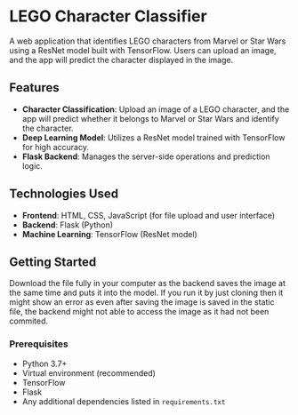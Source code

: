# LEGO Character Classifier

A web application that identifies LEGO characters from Marvel or Star Wars using a ResNet model built with TensorFlow. Users can upload an image, and the app will predict the character displayed in the image.

## Features
- **Character Classification**: Upload an image of a LEGO character, and the app will predict whether it belongs to Marvel or Star Wars and identify the character.
- **Deep Learning Model**: Utilizes a ResNet model trained with TensorFlow for high accuracy.
- **Flask Backend**: Manages the server-side operations and prediction logic.

## Technologies Used
- **Frontend**: HTML, CSS, JavaScript (for file upload and user interface)
- **Backend**: Flask (Python)
- **Machine Learning**: TensorFlow (ResNet model)

## Getting Started
Download the file fully in your computer as the backend saves the image at the same time and puts it into the model. If you run it by just cloning then it might show an error as even after saving the image is saved in the static file, the backend might not able to access the image as it had not been commited.
### Prerequisites
- Python 3.7+
- Virtual environment (recommended)
- TensorFlow
- Flask
- Any additional dependencies listed in `requirements.txt`


